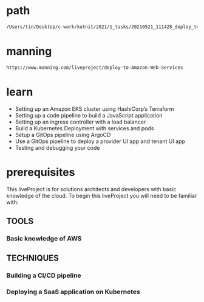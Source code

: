 # path
```sh
/Users/tin/Desktop/c-work/kutnit/2021/1_tasks/20210521_111428_deploy_to_amazon_web_services_manning
```

# manning
```sh
https://www.manning.com/liveproject/deploy-to-Amazon-Web-Services
```

# learn
* Setting up an Amazon EKS cluster using HashiCorp’s Terraform
* Setting up a code pipeline to build a JavaScript application
* Setting up an ingress controller with a load balancer
* Build a Kubernetes Deployment with services and pods
* Setup a GitOps pipeline using ArgoCD
* Use a GitOps pipeline to deploy a provider UI app and tenant UI app
* Testing and debugging your code

# prerequisites
This liveProject is for solutions architects and developers with basic knowledge of the cloud. To begin this liveProject you will need to be familiar with:

## TOOLS
### Basic knowledge of AWS
## TECHNIQUES
### Building a CI/CD pipeline
### Deploying a SaaS application on Kubernetes
